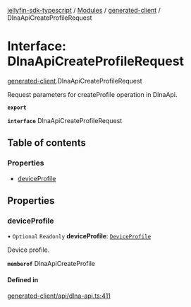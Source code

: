 [jellyfin-sdk-typescript](../README.md) / [Modules](../modules.md) / [generated-client](../modules/generated_client.md) / DlnaApiCreateProfileRequest

# Interface: DlnaApiCreateProfileRequest

[generated-client](../modules/generated_client.md).DlnaApiCreateProfileRequest

Request parameters for createProfile operation in DlnaApi.

**`export`**

**`interface`** DlnaApiCreateProfileRequest

## Table of contents

### Properties

- [deviceProfile](generated_client.DlnaApiCreateProfileRequest.md#deviceprofile)

## Properties

### deviceProfile

• `Optional` `Readonly` **deviceProfile**: [`DeviceProfile`](generated_client.DeviceProfile.md)

Device profile.

**`memberof`** DlnaApiCreateProfile

#### Defined in

[generated-client/api/dlna-api.ts:411](https://github.com/thornbill/jellyfin-sdk-typescript/blob/0f61f16/src/generated-client/api/dlna-api.ts#L411)
